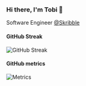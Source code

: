 ### Hi there, I'm Tobi 👋
Software Engineer [@Skribble](https://skribble.com)

<!--
- 🔭 I’m currently working on ...
- 🌱 I’m currently learning Flutter
- 👯 I’m looking to collaborate on ...
- 🤔 I’m looking for help with ...
- 💬 Ask me about ...
- 📫 How to reach me: ...
- 😄 Pronouns: ...
- ⚡ Fun fact: ...
-->
#### GitHub Streak

![GitHub Streak](https://github-readme-streak-stats.herokuapp.com/?user=totherush)


#### GitHub metrics

![Metrics](/github-metrics.svg)
